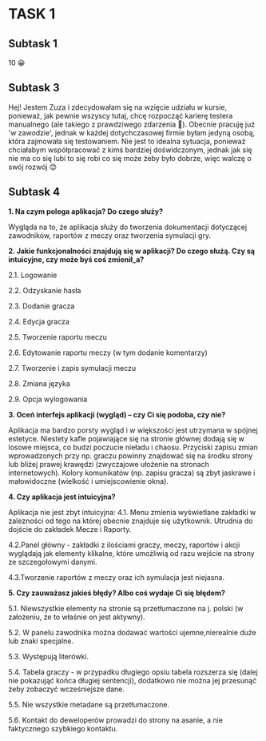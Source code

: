 # TASK 1

## Subtask 1
  
10 :grinning:
  
## Subtask 3
  
Hej! Jestem Zuza i zdecydowałam się na wzięcie udziału w kursie, ponieważ, jak pewnie wszyscy tutaj, chcę rozpocząć karierę testera manualnego (ale takiego z prawdziwego zdarzenia :rofl:). Obecnie pracuję już 'w zawodzie', jednak w każdej dotychczasowej firmie byłam jedyną osobą, która zajmowała się testowaniem. Nie jest to idealna sytuacja, ponieważ chciałabym współpracować z kimś bardziej doświdczonym, jednak jak się nie ma co się lubi to się robi co się może żeby było dobrze, więc walczę o swój rozwój 	:blush:

## Subtask 4

**1. Na czym polega aplikacja? Do czego służy?**

Wygląda na to, że aplikacja służy do tworzenia dokumentacji dotyczącej zawodników, raportów z meczy oraz tworzenia symulacji gry. 


**2. Jakie funkcjonalności znajdują się w aplikacji? Do czego służą. Czy są intuicyjne, czy może byś coś zmienił_a?**

2.1. Logowanie

2.2. Odzyskanie hasła

2.3. Dodanie gracza

2.4. Edycja gracza

2.5. Tworzenie raportu meczu

2.6. Edytowanie raportu meczy (w tym dodanie komentarzy)

2.7. Tworzenie i zapis symulacji meczu

2.8. Zmiana języka

2.9. Opcja wylogowania

**3. Oceń interfejs aplikacji (wygląd) – czy Ci się podoba, czy nie?**

Aplikacja ma bardzo porsty wygląd i w większości jest utrzymana w spójnej estetyce. Niestety kafle pojawiające się na stronie głównej dodają się w losowe miejsca, co budzi poczucie nieładu i chaosu. Przyciski zapisu zmian wprowadzonych przy np. graczu powinny znajdować się na środku strony lub bliżej prawej krawędzi (zwyczajowe ułożenie na stronach internetowych). Kolory komunikatów (np. zapisu gracza) są zbyt jaskrawe i małowidoczne (wielkość i umiejscowienie okna).

**4. Czy aplikacja jest intuicyjna?**

Aplikacja nie jest zbyt intuicyjna:
4.1. Menu zmienia wyświetlane zakładki w zalezności od tego na której obecnie znajduje się użytkownik. Utrudnia do dojście do zakładek Mecze i Raporty. 

4.2.Panel główny - zakładki z ilościami graczy, meczy, raportów i akcji wyglądają jak elementy klikalne, które umożliwią od razu wejście na strony ze szczegołowymi danymi.

4.3.Tworzenie raportów z meczy oraz ich symulacja jest niejasna. 

**5. Czy zauważasz jakieś błędy? Albo coś wydaje Ci się błędem?**

5.1. Niewszystkie elementy na stronie są przetłumaczone na j. polski (w założeniu, że to właśnie on jest aktywny).

5.2. W panelu zawodnika można dodawać wartości ujemne,nierealnie duże lub znaki specjalne.

5.3. Występują literówki.

5.4. Tabela graczy - w przypadku długiego opsiu tabela rozszerza się (dalej nie pokazująć końca długiej sentencji), dodatkowo nie można jej przesunąć żeby zobaczyć wcześniejsze dane. 

5.5. Nie wszystkie metadane są przetłumaczone.

5.6. Kontakt do deweloperów prowadzi do strony na asanie, a nie faktycznego szybkiego kontaktu. 




